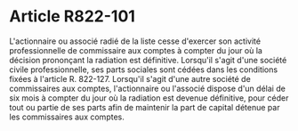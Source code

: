 # Article R822-101

L'actionnaire ou associé radié de la liste cesse d'exercer son activité professionnelle de commissaire aux comptes à compter du jour où la décision prononçant la radiation est définitive. Lorsqu'il s'agit d'une société civile professionnelle, ses parts sociales sont cédées dans les conditions fixées à l'article R. 822-127. Lorsqu'il s'agit d'une autre société de commissaires aux comptes, l'actionnaire ou l'associé dispose d'un délai de six mois à compter du jour où la radiation est devenue définitive, pour céder tout ou partie de ses parts afin de maintenir la part de capital détenue par les commissaires aux comptes.
